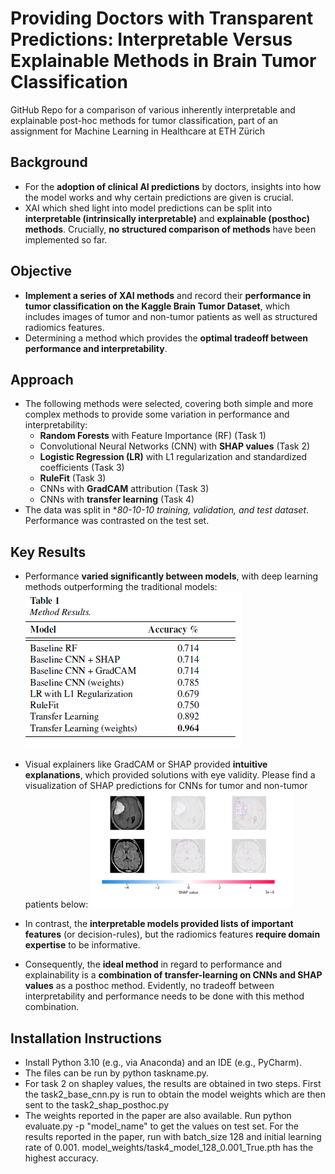 # Providing Doctors with Transparent Predictions: Interpretable Versus Explainable Methods in Brain Tumor Classification
GitHub Repo for a comparison of various inherently interpretable and explainable post-hoc methods for tumor classification, part of an assignment for Machine Learning in Healthcare at ETH Zürich

## Background
* For the **adoption of clinical AI predictions** by doctors, insights into how the model works and why certain predictions are given is crucial.
* XAI which shed light into model predictions can be split into **interpretable (intrinsically interpretable)** and **explainable (posthoc) methods**. Crucially, **no structured comparison of methods** have been implemented so far.

## Objective
* **Implement a series of XAI methods** and record their **performance in tumor classification on the Kaggle Brain Tumor Dataset**, which includes images of tumor and non-tumor patients as well as structured radiomics features.
* Determining a method which provides the **optimal tradeoff between performance and interpretability**.

## Approach
* The following methods were selected, covering both simple and more complex methods to provide some variation in performance and interpretability:
  * **Random Forests** with Feature Importance (RF) (Task 1)
  * Convolutional Neural Networks (CNN) with **SHAP values** (Task 2)
  * **Logistic Regression (LR)** with L1 regularization and standardized coefficients (Task 3)
  * **RuleFit** (Task 3)
  * CNNs with **GradCAM** attribution (Task 3)
  * CNNs with **transfer learning** (Task 4)
* The data was split in **80-10-10 training, validation, and test dataset*. Performance was contrasted on the test set.

## Key Results
* Performance **varied significantly between models**, with deep learning methods outperforming the traditional models:
![Model Performance Table](performance_scores.png)

* Visual explainers like GradCAM or SHAP provided **intuitive explanations**, which provided solutions with eye validity. Please find a visualization of SHAP predictions for CNNs for tumor and non-tumor patients below:
![SHAP heatmap](SHAP_heatmap.png)

* In contrast, the **interpretable models provided lists of important features** (or decision-rules), but the radiomics features **require domain expertise** to be informative.
* Consequently, the **ideal method** in regard to performance and explainability is a **combination of transfer-learning on CNNs and SHAP values** as a posthoc method. Evidently, no tradeoff between interpretability and performance needs to be done with this method combination. 

## Installation Instructions
* Install Python 3.10 (e.g., via Anaconda) and an IDE (e.g., PyCharm). 
* The files can be run by python taskname.py. 
* For task 2 on shapley values, the results are obtained in two steps. First the task2_base_cnn.py is run to obtain the model weights which are then sent to the task2_shap_posthoc.py
* The weights reported in the paper are also available. Run python evaluate.py -p "model_name" to get the values on test set. For the results reported in the paper, run with batch_size 128 and initial learning rate of 0.001. model_weights/task4_model_128_0.001_True.pth has the highest accuracy.

